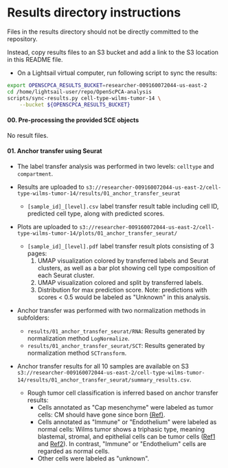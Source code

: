 # Results directory instructions

Files in the results directory should not be directly committed to the repository.

Instead, copy results files to an S3 bucket and add a link to the S3 location in this README file.

- On a Lightsail virtual computer, run following script to sync the results:
```bash
export OPENSCPCA_RESULTS_BUCKET=researcher-009160072044-us-east-2
cd /home/lightsail-user/repo/OpenScPCA-analysis
scripts/sync-results.py cell-type-wilms-tumor-14 \
    --bucket ${OPENSCPCA_RESULTS_BUCKET}
```
#### 00. Pre-processing the provided SCE objects
No result files.

#### 01. Anchor transfer using Seurat
* The label transfer analysis was performed in two levels: `celltype` and `compartment`.
* Results are uploaded to `s3://researcher-009160072044-us-east-2/cell-type-wilms-tumor-14/results/01_anchor_transfer_seurat`


  * `[sample_id]_[level].csv` label transfer result table including cell ID, predicted cell type, along with predicted scores.
* Plots are uploaded to `s3://researcher-009160072044-us-east-2/cell-type-wilms-tumor-14/plots/01_anchor_transfer_seurat/`
  * `[sample_id]_[level].pdf` label transfer result plots consisting of 3 pages:
    1. UMAP visualization colored by transferred labels and Seurat clusters, as well as a bar plot showing cell type composition of each Seurat cluster.
    2. UMAP visualization colored and split by transferred labels.
    3. Distribution for max prediction score. Note: predictions with scores < 0.5 would be labeled as "Unknown" in this analysis.

* Anchor transfer was performed with two normalization methods in subfolders:
  * `results/01_anchor_transfer_seurat/RNA`: Results generated by normalization method `LogNormalize`.
  * `results/01_anchor_transfer_seurat/SCT`: Results generated by normalization method `SCTransform`.

* Anchor transfer results for all 10 samples are available on S3 `s3://researcher-009160072044-us-east-2/cell-type-wilms-tumor-14/results/01_anchor_transfer_seurat/summary_results.csv`.
  * Rough tumor cell classification is inferred based on anchor transfer results:
    - Cells annotated as "Cap mesenchyme" were labeled as tumor cells: CM should have gone since born [(Ref)](https://pmc.ncbi.nlm.nih.gov/articles/PMC4675508/).
    - Cells annotated as "Immune" or "Endothelium" were labeled as normal cells: Wilms tumor shows a triphasic type, meaning blastemal, stromal, and epithelial cells can be tumor cells ([Ref1](https://pmc.ncbi.nlm.nih.gov/articles/PMC6076422/) and [Ref2](https://www.frontiersin.org/journals/oncology/articles/10.3389/fonc.2023.1137346/full)). In contrast, "Immune" or "Endothelium" cells are regarded as normal cells.
    - Other cells were labeled as "unknown".

